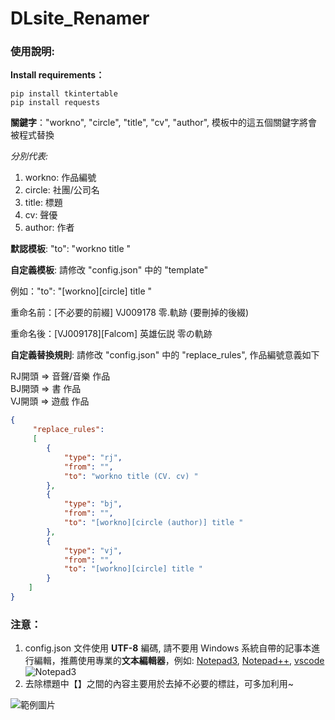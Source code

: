 # DLsite_Renamer

### 使用說明:

**Install requirements：**
```
pip install tkintertable
pip install requests
```

**關鍵字**："workno", "circle", "title", "cv", "author", 模板中的這五個關鍵字將會被程式替換  

*分別代表:*
1. workno: 作品編號
2. circle: 社團/公司名
3. title: 標題
4. cv: 聲優
5. author: 作者

**默認模板**: "to": "workno title "

**自定義模板**: 請修改 "config.json" 中的 "template"

例如："to": "[workno][circle] title "

重命名前：[不必要的前綴] VJ009178 零.軌跡 (要刪掉的後綴)

重命名後：[VJ009178][Falcom] 英雄伝説 零の軌跡

**自定義替換規則**: 請修改 "config.json" 中的 "replace_rules", 作品編號意義如下     

RJ開頭 => 音聲/音樂 作品    
BJ開頭 => 書 作品  
VJ開頭 => 遊戲 作品     

```json
{
	 "replace_rules":
	 [
		{
            "type": "rj",
			"from": "",
			"to": "workno title (CV. cv) "
		},
		{
            "type": "bj",
			"from": "",
			"to": "[workno][circle (author)] title "
		},
		{
            "type": "vj",
			"from": "",
			"to": "[workno][circle] title "
		}
	]
}
```

### 注意：
1. config.json 文件使用 **UTF-8** 編碼, 請不要用 Windows 系統自帶的記事本進行編輯，推薦使用專業的**文本編輯器**，例如: [Notepad3](https://www.appinn.com/notepad3/), [Notepad++](https://notepad-plus-plus.org/), [vscode](https://code.visualstudio.com/)
![Notepad3](https://i.imgur.com/5ouMclD.png)
2. 去除標題中【】之間的內容主要用於去掉不必要的標註，可多加利用~

![範例圖片](https://i.imgur.com/g9L14QI.png)
